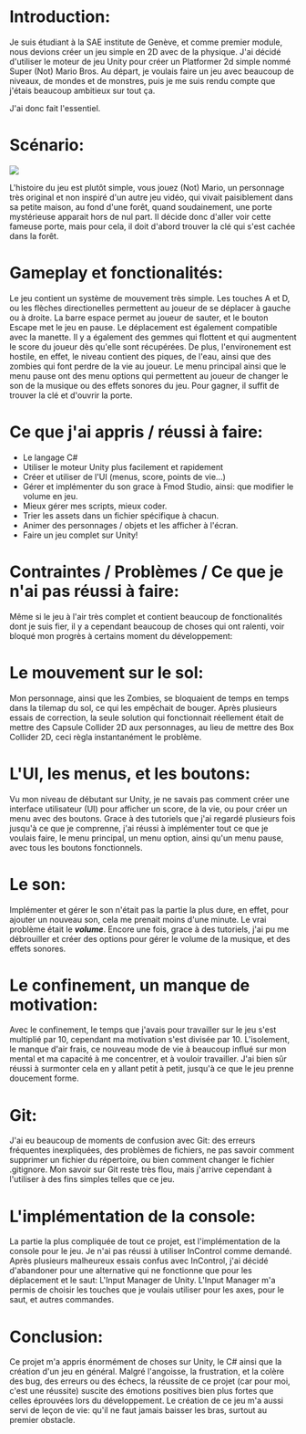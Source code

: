 # Introduction:

Je suis étudiant à la SAE institute de Genève, et comme premier module, nous devions créer un jeu simple en 2D avec de la physique.
J'ai décidé d'utiliser le moteur de jeu Unity pour créer un Platformer 2d simple nommé Super (Not) Mario Bros.
Au départ, je voulais faire un jeu avec beaucoup de niveaux, de mondes et de monstres, puis je me suis rendu compte que j'étais beaucoup ambitieux sur tout ça.

J'ai donc fait l'essentiel.

# Scénario:

![](https://ludobernard.github.io/Super-Not-Mario-Bros./Game.png)

L'histoire du jeu est plutôt simple, vous jouez (Not) Mario, un personnage très original et non inspiré d'un autre jeu vidéo, qui vivait paisiblement dans sa petite maison, au fond d'une forêt, quand soudainement, une porte mystérieuse apparait hors de nul part. Il décide donc d'aller voir cette fameuse porte, mais pour cela, il doit d'abord trouver la clé qui s'est cachée dans la forêt.

# Gameplay et fonctionalités:

Le jeu contient un système de mouvement très simple. Les touches A et D, ou les flèches directionelles permettent au joueur de se déplacer à gauche ou à droite. La barre espace permet au joueur de sauter, et le bouton Escape met le jeu en pause.
Le déplacement est également compatible avec la manette.
Il y a également des gemmes qui flottent et qui augmentent le score du joueur dès qu'elle sont récupérées.
De plus, l'environement est hostile, en effet, le niveau contient des piques, de l'eau, ainsi que des zombies qui font perdre de la vie au joueur.
Le menu principal ainsi que le menu pause ont des menu options qui permettent au joueur de changer le son de la musique ou des effets sonores du jeu.
Pour gagner, il suffit de trouver la clé et d'ouvrir la porte.

# Ce que j'ai appris / réussi à faire:

- Le langage C#
- Utiliser le moteur Unity plus facilement et rapidement
- Créer et utiliser de l'UI (menus, score, points de vie...)
- Gérer et implémenter du son grace à Fmod Studio, ainsi: que modifier le volume en jeu.
- Mieux gérer mes scripts, mieux coder.
- Trier les assets dans un fichier spécifique à chacun.
- Animer des personnages / objets et les afficher à l'écran.
- Faire un jeu complet sur Unity!

# Contraintes / Problèmes / Ce que je n'ai pas réussi à faire:

Même si le jeu à l'air très complet et contient beaucoup de fonctionalités dont je suis fier, il y a cependant beaucoup de choses qui ont ralenti, voir bloqué mon progrès à certains moment du développement:

# Le mouvement sur le sol:
   
   Mon personnage, ainsi que les Zombies, se bloquaient de temps en temps dans la tilemap du sol, ce qui les empêchait de bouger. Après plusieurs essais de correction, la seule solution qui fonctionnait réellement était de mettre des Capsule Collider 2D aux personnages, au lieu de mettre des Box Collider 2D, ceci règla instantanément le problème.
   
# L'UI, les menus, et les boutons:
   
   Vu mon niveau de débutant sur Unity, je ne savais pas comment créer une interface utilisateur (UI) pour afficher un score, de la vie, ou pour créer un menu avec des boutons.
   Grace à des tutoriels que j'ai regardé plusieurs fois jusqu'à ce que je comprenne, j'ai réussi à implémenter tout ce que je voulais faire, le menu principal, un menu option, ainsi qu'un menu pause, avec tous les boutons fonctionnels.
   
# Le son:
   
   Implémenter et gérer le son n'était pas la partie la plus dure, en effet, pour ajouter un nouveau son, cela me prenait moins d'une minute.
   Le vrai problème était le ***volume***.
   Encore une fois, grace à des tutoriels, j'ai pu me débrouiller et créer des options pour gérer le volume de la musique, et des effets sonores.
   
# Le confinement, un manque de motivation:
   
   Avec le confinement, le temps que j'avais pour travailler sur le jeu s'est multiplié par 10, cependant ma motivation s'est divisée par 10. L'isolement, le manque d'air frais, ce nouveau mode de vie à beaucoup influé sur mon mental et ma capacité à me concentrer, et à vouloir travailler. J'ai bien sûr réussi à surmonter cela en y allant petit à petit, jusqu'à ce que le jeu prenne doucement forme.
   
# Git:
   
   J'ai eu beaucoup de moments de confusion avec Git: des erreurs fréquentes inexpliquées, des problèmes de fichiers, ne pas savoir comment supprimer un fichier du répertoire, ou bien comment changer le fichier .gitignore.
   Mon savoir sur Git reste très flou, mais j'arrive cependant à l'utiliser à des fins simples telles que ce jeu.
   
# L'implémentation de la console:
   
   La partie la plus compliquée de tout ce projet, est l'implémentation de la console pour le jeu.
   Je n'ai pas réussi à utiliser InControl comme demandé. Après plusieurs malheureux essais confus avec InControl, j'ai décidé d'abandoner pour une alternative qui ne fonctionne    que pour les déplacement et le saut: L'Input Manager de Unity.
   L'Input Manager m'a permis de choisir les touches que je voulais utiliser pour les axes, pour le saut, et autres commandes.
   
# Conclusion:

Ce projet m'a appris énormément de choses sur Unity, le C# ainsi que la création d'un jeu en général.
Malgré l'angoisse, la frustration, et la colère des bug, des erreurs ou des échecs, la réussite de ce projet (car pour moi, c'est une réussite) suscite des émotions positives bien plus fortes que celles éprouvées lors du développement.
Le création de ce jeu m'a aussi servi de leçon de vie: qu'il ne faut jamais baisser les bras, surtout au premier obstacle.
